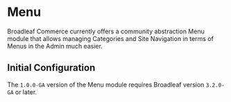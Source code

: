 Menu
====

Broadleaf Commerce currently offers a community abstraction Menu module that allows managing Categories and Site Navigation in terms of Menus in the Admin much easier. 

## Initial Configuration

The `1.0.0-GA` version of the Menu module requires Broadleaf version `3.2.0-GA` or later.
